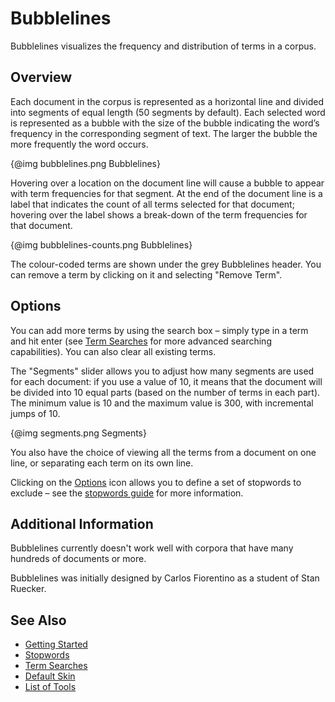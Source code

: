 # Bubblelines

Bubblelines visualizes the frequency and distribution of terms in a corpus. 


## Overview

Each document in the corpus is represented as a horizontal line and divided into segments of equal length (50 segments by default). Each selected word is represented as a bubble with the size of the bubble indicating the word’s frequency in the corresponding segment of text. The larger the bubble the more frequently the word occurs.

{@img bubblelines.png Bubblelines}

Hovering over a location on the document line will cause a bubble to appear with term frequencies for that segment. At the end of the document line is a label that indicates the count of all terms selected for that document; hovering over the label shows a break-down of the term frequencies for that document.

{@img bubblelines-counts.png Bubblelines}

The colour-coded terms are shown under the grey Bubblelines header. You can remove a term by clicking on it and selecting "Remove Term".

## Options

You can add more terms by using the search box – simply type in a term and hit enter (see [Term Searches](#!/guide/search) for more advanced searching capabilities). You can also clear all existing terms.

The "Segments" slider allows you to adjust how many segments are used for each document: if you use a value of 10, it means that the document will be divided into 10 equal parts (based on the number of terms in each part). The minimum value is 10 and the maximum value is 300, with incremental jumps of 10.

{@img segments.png Segments}  

You also have the choice of viewing all the terms from a document on one line, or separating each term on its own line.

Clicking on the [Options](#!/guide/options) icon allows you to define a set of stopwords to exclude – see the [stopwords guide](#!/guide/stopwords) for more information.

## Additional Information

Bubblelines currently doesn't work well with corpora that have many hundreds of documents or more.

Bubblelines was initially designed by Carlos Fiorentino as a student of Stan Ruecker.

## See Also

- [Getting Started](#!/guide/start)
- [Stopwords](#!/guide/stopwords)
- [Term Searches](#!/guide/search)
- [Default Skin](#!/guide/skins-section-default-skin)
- [List of Tools](#!/guide/tools)
